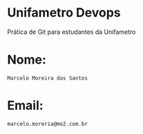 # Unifametro Devops

Prática de Git para estudantes da Unifametro

# Nome:
    Marcelo Moreira dos Santos

# Email:
    marcelo.moreria@me2.com.br